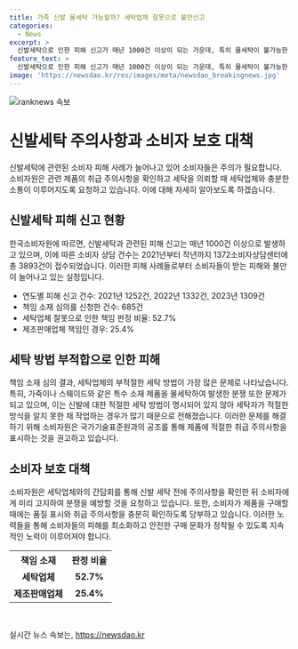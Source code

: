 ```yaml
---
title: 가죽 신발 물세탁 가능할까? 세탁업체 잘못으로 불만신고
categories:
  - News
excerpt: >
  신발세탁으로 인한 피해 신고가 매년 1000건 이상이 되는 가운데, 특히 물세탁이 불가능한 신발을 물세탁하여 훼손된 사례가 늘어나고 있다. 지난 2021년부터 작년까지 1372개의 소비자상담센터에 접수된 불만 건수는 총 3893건으로, 이는 서비스 분야에서 다섯 번째로 많은 수치이다. 심의 결과를 보면 세탁업체 잘못으로 인한 사례가 가장 많았으며, 이에 소비자원은 제품에 취급 주의사항을 표시하고, 세탁 전 주의사항을 고지하여 분쟁을 예방하기 위한 노력을 기울이고 있다.
feature_text: >
  신발세탁으로 인한 피해 신고가 매년 1000건 이상이 되는 가운데, 특히 물세탁이 불가능한 신발을 물세탁하여 훼손된 사례가 늘어나고 있다. 지난 2021년부터 작년까지 1372개의 소비자상담센터에 접수된 불만 건수는 총 3893건으로, 이는 서비스 분야에서 다섯 번째로 많은 수치이다. 심의 결과를 보면 세탁업체 잘못으로 인한 사례가 가장 많았으며, 이에 소비자원은 제품에 취급 주의사항을 표시하고, 세탁 전 주의사항을 고지하여 분쟁을 예방하기 위한 노력을 기울이고 있다.
image: 'https://newsdao.kr/res/images/meta/newsdao_breakingnews.jpg'
---
```


<p><img src="https://newsdao.kr/res/images/meta/newsdao_breakingnews.jpg" alt="ranknews 속보" /></p>

<h1>신발세탁 주의사항과 소비자 보호 대책</h1>

<p data-ke-size="size16">신발세탁에 관련된 소비자 피해 사례가 늘어나고 있어 소비자들은 주의가 필요합니다. 소비자원은 관련 제품의 취급 주의사항을 확인하고 세탁을 의뢰할 때 세탁업체와 충분한 소통이 이루어지도록 요청하고 있습니다. 이에 대해 자세히 알아보도록 하겠습니다.</p>

<h2>신발세탁 피해 신고 현황</h2>

<p data-ke-size="size16">한국소비자원에 따르면, 신발세탁과 관련된 피해 신고는 매년 1000건 이상으로 발생하고 있으며, 이에 따른 소비자 상담 건수는 2021년부터 작년까지 1372소비자상담센터에 총 3893건이 접수되었습니다. 이러한 피해 사례들로부터 소비자들이 받는 피해와 불만이 늘어나고 있는 실정입니다.</p>

<ul>
<li>연도별 피해 신고 건수: 2021년 1252건, 2022년 1332건, 2023년 1309건</li>
<li>책임 소재 심의를 신청한 건수: 685건</li>
<li>세탁업체 잘못으로 인한 책임 판정 비율: 52.7%</li>
<li>제조판매업체 책임인 경우: 25.4%</li>
</ul>

<h2>세탁 방법 부적합으로 인한 피해</h2>

<p data-ke-size="size16">책임 소재 심의 결과, 세탁업체의 부적절한 세탁 방법이 가장 많은 문제로 나타났습니다. 특히, 가죽이나 스웨이드와 같은 특수 소재 제품을 물세탁하여 발생한 분쟁 또한 문제가 되고 있으며, 이는 신발에 대한 적절한 세탁 방법이 명시되어 있지 않아 세탁자가 적절한 방식을 알지 못한 채 작업하는 경우가 많기 때문으로 전해졌습니다. 이러한 문제를 해결하기 위해 소비자원은 국가기술표준원과의 공조를 통해 제품에 적절한 취급 주의사항을 표시하는 것을 권고하고 있습니다.</p>

<h2>소비자 보호 대책</h2>

<p data-ke-size="size16">소비자원은 세탁업체와의 간담회를 통해 신발 세탁 전에 주의사항을 확인한 뒤 소비자에게 미리 고지하여 분쟁을 예방할 것을 요청하고 있습니다. 또한, 소비자가 제품을 구매할 때에는 품질 표시와 취급 주의사항을 충분히 확인하도록 당부하고 있습니다. 이러한 노력들을 통해 소비자들의 피해를 최소화하고 안전한 구매 문화가 정착될 수 있도록 지속적인 노력이 이루어져야 합니다.</p>

<table>
  <tr>
    <th>책임 소재</th>
    <th>판정 비율</th>
  </tr>
  <tr>
    <td style="text-align: center; height: 17px;"><b>세탁업체</b></td>
    <td style="text-align: center; height: 17px;"><b>52.7%</b></td>
  </tr>
  <tr>
    <td style="text-align: center; height: 17px;"><b>제조판매업체</b></td>
    <td style="text-align: center; height: 17px;"><b>25.4%</b></td>
  </tr>
</table>

<p data-ke-size="size16">&nbsp;</p>
실시간 뉴스 속보는, <a href="https://newsdao.kr" rel="dofollow">https://newsdao.kr</a>


